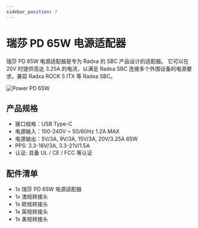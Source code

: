```yaml
---
sidebar_position: 7
---
```


# 瑞莎 PD 65W 电源适配器

瑞莎 PD 65W 电源适配器是专为 Radxa 的 SBC 产品设计的适配器。 它可以在 20V 时提供高达 3.25A 的电流，以满足 Radxa SBC 连接多个外围设备的电源要求。兼容 Radxa ROCK 5 ITX 等 Radxa SBC。

![Power PD 65W](/img/accessories/power-pd-65w.webp)

## 产品规格

- 接口规格：USB Type-C
- 电源输入：100-240V ~ 50/60Hz 1.2A MAX
- 电源输出：5V/3A, 9V/3A, 15V/3A, 20V/3.25A 65W
- PPS: 3.3-16V/3A, 3.3-21V/1.5A
- 认证: 具备 UL / CE / FCC 等认证

## 配件清单

- 1x 瑞莎 PD 65W 电源适配器
- 1x 澳规转接头
- 1x 欧规转接头
- 1x 英规转接头
- 1x 美规转接头
